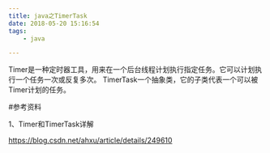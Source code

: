 ```yaml
---
title: java之TimerTask
date: 2018-05-20 15:16:54
tags:
	- java

---
```




Timer是一种定时器工具，用来在一个后台线程计划执行指定任务。它可以计划执行一个任务一次或反复多次。
TimerTask一个抽象类，它的子类代表一个可以被Timer计划的任务。



#参考资料

1、Timer和TimerTask详解

https://blog.csdn.net/ahxu/article/details/249610
